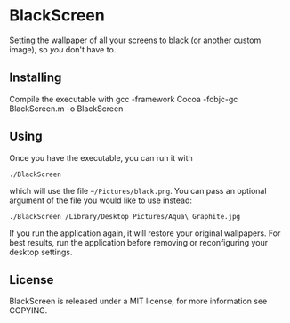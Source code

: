 BlackScreen
===========
Setting the wallpaper of all your screens to black (or another custom image), so _you_ don't have to.

Installing
----------
Compile the executable with
    gcc -framework Cocoa -fobjc-gc BlackScreen.m -o BlackScreen

Using
-----
Once you have the executable, you can run it with

    ./BlackScreen

which will use the file `~/Pictures/black.png`. You can pass an optional argument
of the file you would like to use instead:

    ./BlackScreen /Library/Desktop Pictures/Aqua\ Graphite.jpg

If you run the application again, it will restore your original wallpapers. For
best results, run the application before removing or reconfiguring your desktop settings.

License
-------
BlackScreen is released under a MIT license, for more information see COPYING.